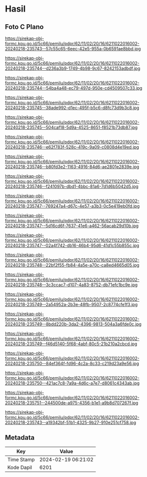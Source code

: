 # Hasil

## Foto C Plano

https://sirekap-obj-formc.kpu.go.id/5c66/pemilu/pdpr/62/11/02/20/16/6211022016002-20240218-235743--57c55c65-6eec-42e5-955a-0b6591ae8bbd.jpg

https://sirekap-obj-formc.kpu.go.id/5c66/pemilu/pdpr/62/11/02/20/16/6211022016002-20240218-235744--d236a3b9-1749-4b98-9c67-8242153adbdf.jpg

https://sirekap-obj-formc.kpu.go.id/5c66/pemilu/pdpr/62/11/02/20/16/6211022016002-20240218-235744--54ba4a48-ec79-497d-950e-cd4509507c33.jpg

https://sirekap-obj-formc.kpu.go.id/5c66/pemilu/pdpr/62/11/02/20/16/6211022016002-20240218-235745--38ade992-d1ec-495f-b5c6-d8fc73d9b3c8.jpg

https://sirekap-obj-formc.kpu.go.id/5c66/pemilu/pdpr/62/11/02/20/16/6211022016002-20240218-235745--504caf18-5d9a-4525-8651-f8521b73db87.jpg

https://sirekap-obj-formc.kpu.go.id/5c66/pemilu/pdpr/62/11/02/20/16/6211022016002-20240218-235746--e62f783f-528c-419c-9a09-c0808d4e19ed.jpg

https://sirekap-obj-formc.kpu.go.id/5c66/pemilu/pdpr/62/11/02/20/16/6211022016002-20240218-235746--b80fd3e2-1163-4916-84d6-ae2801e2839e.jpg

https://sirekap-obj-formc.kpu.go.id/5c66/pemilu/pdpr/62/11/02/20/16/6211022016002-20240218-235746--f241097b-dbd1-4bbc-81a6-7d1d6b5042d5.jpg

https://sirekap-obj-formc.kpu.go.id/5c66/pemilu/pdpr/62/11/02/20/16/6211022016002-20240218-235747--769247a4-d67c-4e57-a3b3-0c5e419eb0fd.jpg

https://sirekap-obj-formc.kpu.go.id/5c66/pemilu/pdpr/62/11/02/20/16/6211022016002-20240218-235747--5d16cd6f-7637-41e6-a462-56acab29d10b.jpg

https://sirekap-obj-formc.kpu.go.id/5c66/pemilu/pdpr/62/11/02/20/16/6211022016002-20240218-235747--02a4f742-db16-46b4-95d6-41d1c55b855c.jpg

https://sirekap-obj-formc.kpu.go.id/5c66/pemilu/pdpr/62/11/02/20/16/6211022016002-20240218-235748--22bf2f55-fb84-4a5e-a70c-ca8ed4665d05.jpg

https://sirekap-obj-formc.kpu.go.id/5c66/pemilu/pdpr/62/11/02/20/16/6211022016002-20240218-235748--3c3ccac7-d107-4a83-8752-db71efc1bc9e.jpg

https://sirekap-obj-formc.kpu.go.id/5c66/pemilu/pdpr/62/11/02/20/16/6211022016002-20240218-235749--2a54952a-2b3e-48fb-9507-2c8774cfe1f3.jpg

https://sirekap-obj-formc.kpu.go.id/5c66/pemilu/pdpr/62/11/02/20/16/6211022016002-20240218-235749--8bdd220b-3da2-4396-9813-504a3a6fde0c.jpg

https://sirekap-obj-formc.kpu.go.id/5c66/pemilu/pdpr/62/11/02/20/16/6211022016002-20240218-235749--f46d5140-5f68-4abf-80c5-21b210a2cbcd.jpg

https://sirekap-obj-formc.kpu.go.id/5c66/pemilu/pdpr/62/11/02/20/16/6211022016002-20240218-235750--84ef364f-fd96-4c2a-8c33-c219d23a9e56.jpg

https://sirekap-obj-formc.kpu.go.id/5c66/pemilu/pdpr/62/11/02/20/16/6211022016002-20240218-235750--421ac7c8-7a9a-4d6c-a7e7-d8061c4343ab.jpg

https://sirekap-obj-formc.kpu.go.id/5c66/pemilu/pdpr/62/11/02/20/16/6211022016002-20240218-235751--244500de-a975-4356-b1e1-a9b8d707267f.jpg

https://sirekap-obj-formc.kpu.go.id/5c66/pemilu/pdpr/62/11/02/20/16/6211022016002-20240218-235743--a19342bf-51b1-4325-9b27-910e251cf758.jpg


## Metadata

| Key        | Value               |
| ---------- | ------------------- |
| Time Stamp | 2024-02-19 06:21:02 |
| Kode Dapil | 6201                |



